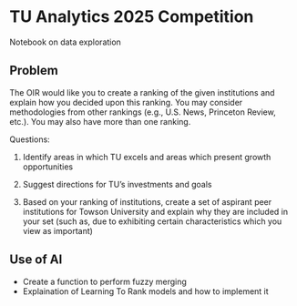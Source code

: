 # TU Analytics 2025 Competition 

Notebook on data exploration

## Problem 

The OIR would like you to create a ranking of the given institutions and explain how you decided upon this ranking. You may consider methodologies from other rankings (e.g., U.S. News, Princeton Review, etc.). You may also have more than one ranking.

Questions:

1. Identify areas in which TU excels and areas which present growth opportunities

2. Suggest directions for TU’s investments and goals

3. Based on your ranking of institutions, create a set of aspirant peer institutions for Towson University and explain why they are included in your set (such as, due to exhibiting certain characteristics which you view as important)

## Use of AI

- Create a function to perform fuzzy merging
- Explaination of Learning To Rank models and how to implement it